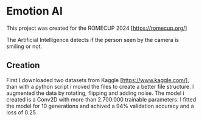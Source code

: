 # Emotion AI

This project was created for the ROMECUP 2024 [https://romecup.org/]

The Artificial Intelligence detects if the person seen by the camera is smiling or not.

## Creation
First I downloaded two datasets from Kaggle [https://www.kaggle.com/], than with a python script i moved the files to create a better file structure.
I augmented the data by rotating, flipping and adding noise.
The model i created is a Conv2D with more than 2.700.000 trainable parameters.
I fitted the model for 10 generations and achived a 94% validation accuracy and a loss of 0.25
